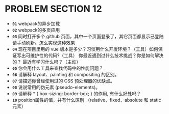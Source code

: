 # PROBLEM SECTION 12

* __`01`__ webpack的异步加载
* __`02`__ webpack的多页应用
* __`03`__ 同时打开多个 github 页面，其中一个页面登录了，其它页面都显示已登陆请手动刷新。怎么实现这种效果
* __`04`__  现在项目里用的 vue 版本是多少？习惯用什么开发环境？（工具）如何保证写出可维护性的代码?（工具） 你最近遇到过什么技术挑战？你是如何解决的？ 最近有学习什么吗？（主动）
* __`05`__ 你会用什么工具来查找代码中的性能问题？
* __`06`__ 请解释 layout、painting 和 compositing 的区别。
* __`07`__ 请描述你曾经使用过的 CSS 预处理器的优缺点。
* __`08`__ 说说常用的伪元素 (pseudo-elements)。
* __`09`__ 请解释 * { box-sizing: border-box; } 的作用, 有什么好处吗？
* __`10`__ position属性的值，并有什么区别 （relative、fixed、absolute 和 static 元素）